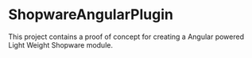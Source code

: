 # ShopwareAngularPlugin

This project contains a proof of concept for creating a Angular powered Light Weight Shopware module.


